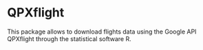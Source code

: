 # QPXflight
This package allows to download flights data using the Google API QPXflight through the statistical software R.
